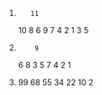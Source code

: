 1.        11
    10          8 
  6     9     7   4
 2  1  3  5


2.         9
      6         8
    3    5     7 4 
   2 1   

3. 99 68 55 34 22 10 2